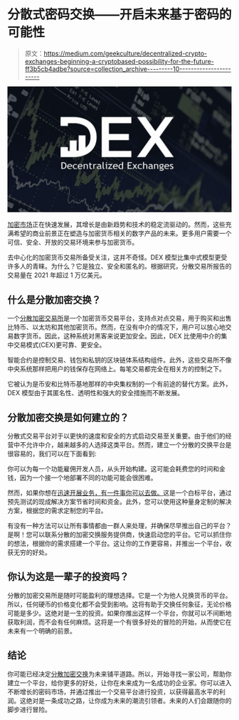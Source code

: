 # 分散式密码交换——开启未来基于密码的可能性

> 原文：<https://medium.com/geekculture/decentralized-crypto-exchanges-beginning-a-cryptobased-possibility-for-the-future-ff3b5cb4adbe?source=collection_archive---------10----------------------->

![](img/a967f1655dadfd92eb27a2d073512737.png)

[加密市场](https://en.wikipedia.org/wiki/Cryptocurrency_exchange)正在快速发展，其增长是由新趋势和技术的稳定流驱动的。然而，这些充满希望的商业前景正在塑造与加密货币相关的数字产品的未来。更多用户需要一个可信、安全、开放的交易环境来参与加密货币。

去中心化的加密货币交易所备受关注，这并不奇怪。DEX 模型比集中式模型更受许多人的青睐。为什么？它是独立、安全和匿名的。根据研究，分散交易所报告的交易量在 2021 年超过 1 万亿美元。

## 什么是分散加密交换？

一个[分散加密交易所](https://bit.ly/3cVNWQ4)是一个加密货币交易平台，支持点对点交易，用于购买和出售比特币、以太坊和其他加密货币。然而，在没有中介的情况下，用户可以放心地交易数字货币。因此，这种系统对黑客来说更加安全。因此，DEX 比使用中介的集中交易模式(CEX)更可靠、更安全。

智能合约是控制交易、钱包和私钥的区块链体系结构组件。此外，这些交易所不像中央系统那样把用户的钱保存在网络上。每笔交易都完全在相关方的控制之下。

它被认为是币安和比特币基地那样的中央集权制的一个有前途的替代方案。此外，DEX 模型由于其匿名性、透明性和强大的安全措施而不断发展。

## 分散加密交换是如何建立的？

分散式交易平台对于以更快的速度和安全的方式启动交易至关重要。由于他们的经营中不允许中介，越来越多的人选择这类平台。然而，建立一个分散的交换平台是很容易的，我们可以在下面看到:

你可以为每一个功能雇佣开发人员，从头开始构建。这可能会耗费您的时间和金钱，因为一个接一个地部署不同的功能可能会很困难。

然而，如果你想在[迅速开展业务，有一件事你可以去做。](https://bit.ly/3cVNWQ4)这是一个白标平台，通过预先测试的现成解决方案节省时间和资金。此外，您可以使用这种量身定制的解决方案，根据您的需求定制您的平台。

有没有一种方法可以让所有事情都由一群人来处理，并确保尽早推出自己的平台？是啊！您可以联系分散的加密交换服务提供商，快速启动您的平台。它可以抓住你的想法，根据你的需求搭建一个平台。这让你的工作更容易，并推出一个平台，收获无穷的好处。

## 你认为这是一辈子的投资吗？

分散的加密交易所是随时可能盈利的理想选择。它是一个为他人兑换货币的平台。所以，任何硬币的价格变化都不会受到影响。这将有助于交换任何象征，无论价格可能是多少。这绝对是一生的投资。如果你推出这样一个平台，你就可以不间断地获取利润，而不会有任何麻烦。这将是一个有很多好处的冒险的开始，从而使它在未来有一个明确的前景。

## 结论

你可能已经决定[分散加密交换](https://bit.ly/3cVNWQ4)为未来铺平道路。所以，开始寻找一家公司，帮助你建立一个平台，给你更多的好处，让你在未来成为一名成功的企业家。你可以进入不断增长的密码市场，并通过推出一个交易平台进行投资，以获得最高水平的利润。这绝对是一条成功之路，让你成为未来的潮流引领者。未来的人们会跟随你的脚步进行冒险。